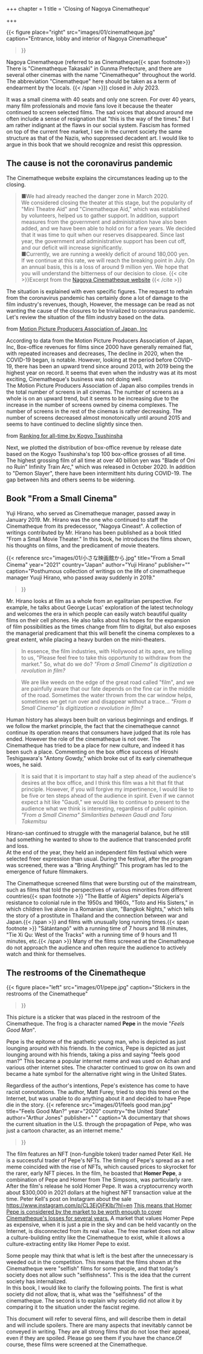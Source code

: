 +++
chapter = 1
title = 'Closing of Nagoya Cinematheque'

+++

{{< figure
place="right"
src="images/01/cinematheque.jpg"
caption="Entrance, lobby and interior of Nagoya Cinematheque"
>}}


Nagoya Cinematheque (referred to as Cinematheque{{< span footnote>}}
There is "Cinematheque Takasaki" in Gunma Prefecture, and there are several other cinemas with the name "Cinematheque" throughout the world. The abbreviation "Cinematheque" here should be taken as a term of endearment by the locals.
{{< /span >}}) closed in July 2023.

It was a small cinema with 40 seats and only one screen.
For over 40 years, many film professionals and movie fans love it
because the theater continued to screen selected films.
The sad voices that abound around me often include a sense of resignation that "this is the way of the times."
But I am rather indignant at the flaws in our social system.
Fascism has formed on top of the current free market, I see in the current society the same structure as that of the Nazis, who suppressed decadent art. I would like to argue in this book that we should recognize and resist this oppression.

## The cause is not the coronavirus pandemic
The Cinematheque website explains the circumstances leading up to the closing.

>  ■We had already reached the danger zone in March 2020.  
We considered closing the theater at this stage, but the popularity of "Mini Theatre Aid" and "Cinematheque Aid," which was established by volunteers, helped us to gather support.
In addition, support measures from the government and administration have also been added, and we have been able to hold on for a few years.
We decided that it was time to quit when our reserves disappeared.
Since last year, the government and administrative support has been cut off, and our deficit will increase significantly.  
■Currently, we are running a weekly deficit of around 180,000 yen.  
If we continue at this rate, we will reach the breaking point in July. On an annual basis, this is a loss of around 9 million yen. We hope that you will understand the bitterness of our decision to close.
{{< cite >}}Excerpt from the
[Nagoya Cinematheque website](http://web.archive.org/web/20230712060811/http://cineaste.jp/)
{{< /cite >}}

The situation is explained with even specific figures.
The request to refrain from the coronavirus pandemic has certainly done a lot of damage to the film industry's revenues, though,
However, the message can be read as not wanting the cause of the closures to be trivialized to coronavirus pandemic.
Let's review the situation of the film industry based on the data.

<div class="graphs">
  <canvas class="plot-income"></canvas>
</div>
<div class="graph-data-source">from <a href="http://www.eiren.org/toukei/data.html">Motion Picture Producers Association of Japan, Inc</a></div>

According to data from the Motion Picture Producers Association of Japan, Inc,
Box-office revenues for films since 2000 have generally remained flat, with repeated increases and decreases,
The decline in 2020, when the COVID-19 began, is notable.
However, looking at the period before COVID-19, there has been an upward trend since around 2013, with 2019 being the highest year on record.
It seems that even when the industry was at its most exciting, Cinematheque's business was not doing well.  
The Motion Picture Producers Association of Japan also compiles trends in the total number of screens in all cinemas.
The number of screens as a whole is on an upward trend, but it seems to be increasing due to the increase in the number of screens owned by cinema complexes.
The number of screens in the rest of the cinemas is rather decreasing.
The number of screens decreased almost monotonically until around 2015 and seems to have continued to decline slightly since then.

<div class="graphs">
  <canvas class="plot-top100"></canvas>
</div>
<div class="graph-data-source">from <a href="https://www.kogyotsushin.com/archives/alltime">Ranking for all-time by Kogyo Tsushinsha</a></div>

Next, we plotted the distribution of box-office revenue by release date based on the Kogyo Tsushinsha's top 100 box-office grosses of all time.
The highest grossing film of all time at over 40 billion yen was "Blade of Oni no Ruin" Infinity Train Arc," which was released in October 2020.
In addition to "Demon Slayer", there have been intermittent hits during COVID-19.
The gap between hits and others seems to be widening.

## Book "From a Small Cinema"
Yuji Hirano, who served as Cinematheque manager, passed away in January 2019.
Mr. Hirano was the one who continued to staff the Cinematheque from its predecessor, "Nagoya Cineast".
A collection of writings contributed by Mr. Hirano has been published as a book titled "From a Small Movie Theater."
In this book, he introduces the films shown, his thoughts on films, and the predicament of movie theaters.

{{< reference
src="images/01/小さな映画館から.jpg"
title="From a Small Cinema"
year="2021"
country="Japan"
author="Yuji Hirano"
publisher=""
caption="Posthumous collection of writings on the life of cinematheque manager Yuuji Hirano, who passed away suddenly in 2019."
>}}

Mr. Hirano looks at film as a whole from an egalitarian perspective.
For example, he talks about George Lucas' exploration of the latest technology and welcomes the era in which people can easily watch beautiful quality films on their cell phones.
He also talks about his hopes for the expansion of film possibilities as the times change from film to digital, but also exposes the managerial predicament that this will benefit the cinema complexes to a great extent, while placing a heavy burden on the mini-theaters.

> In essence, the film industries, with Hollywood at its apex, are telling to us, "Please feel free to take this opportunity to withdraw from the market." So, what do we do?
<cite>"From a Small Cinema" Is digitization a revolution in film?</cite>

> We are like weeds on the edge of the great road called "film", and we are painfully aware that our fate depends on the fine car in the middle of the road. Sometimes the water thrown from the car window helps, sometimes we get run over and disappear without a trace...
<cite>"From a Small Cinema" Is digitization a revolution in film?</cite>

Human history has always been built on various beginnings and endings.
If we follow the market principle, the fact that the cinematheque cannot continue its operation means that consumers have judged that its role has ended.
However the role of the cinematheque is not over. The Cinematheque has tried to be a place for new culture, and indeed it has been such a place.
Commenting on the box office success of Hiroshi Teshigawara's "Antony Gowdy," which broke out of its early cinematheque woes, he said.

> It is said that it is important to stay half a step ahead of the audience's desires at the box office,
and I think this film was a hit that fit that principle.
However, if you will forgive my impertinence,
I would like to be five or ten steps ahead of the audience in spirit.
Even if we cannot expect a hit like "Gaudi,"
we would like to continue to present to the audience
what we think is interesting, regardless of public opinion.
<cite>"From a Small Cinema" Similarities between Gaudi and Toru Takemitsu</cite>

Hirano-san continued to struggle with the managerial balance, but he still had something he wanted to show to the audience that transcended profit and loss.  
At the end of the year, they held an independent film festival which were selected freer expression than usual. During the festival, after the program was screened, there was a "Bring Anything!" This program has led to the emergence of future filmmakers.

The Cinematheque screened films that were bursting out of the mainstream, such as films that told the perspectives of various minorities from different countries{{< span footnote >}}
"The Battle of Algiers" depicts Algeria's resistance to colonial rule in the 1950s and 1960s,
"Toto and His Sisters," in which children live alone in a Romanian slum,
"Bangkok Nights," which tells the story of a prostitute in Thailand and the connection between war and Japan.{{< /span >}} and films with unusually long running times.{{< span footnote >}}
"Sátántangó" with a running time of 7 hours and 18 minutes, 
"Tie Xi Qu: West of the Tracks" with a running time of 9 hours and 11 minutes, etc.{{< /span >}}
Many of the films screened at the Cinematheque do not approach the audience and often require the audience to actively watch and think for themselves.


## The restrooms of the Cinematheque
{{< figure
place="left"
src="images/01/pepe.jpg"
caption="Stickers in the restrooms of the Cinematheque"
>}}

This picture is a sticker that was placed in the restroom of the Cinematheque.
The frog is a character named **Pepe** in the movie "*Feels Good Man*".

Pepe is the epitome of the apathetic young man,
who is depicted as just lounging around with his friends.
In the comics, Pepe is depicted as just lounging around with his friends,
taking a piss and saying "feels good man?"
This became a popular internet meme and was used on 4chan and various other internet sites.
The character continued to grow on its own and became a hate symbol for the alternative right wing in the United States.

Regardless of the author's intentions, Pepe's existence has come to have racist connotations. The author, Matt Furey, tried to stop this trend on the Internet, but was unable to do anything about it and decided to have Pepe die in the story.
{{< reference
src="images/01/feels good man.jpg"
title="Feels Good Man?"
year="2020"
country="the United State"
author="Arthur Jones"
publisher=" "
caption="A documentary that shows the current situation in the U.S. through the propagation of Pepe, who was just a cartoon character, as an internet meme."
>}}

The film features an NFT (non-fungible token) trader named Peter Kell.
He is a successful trader of Pepe's NFTs.
The timing of Pepe's spread as a net meme coincided with the rise of NFTs, which caused prices to skyrocket for the rarer, early NFT pieces.
In the film, he boasted that **Homer Pepe**,
a combination of Pepe and Homer from The Simpsons,
was particularly rare.  
After the film's release he sold Homer Pepe. It was a cryptocurrency worth about $300,000 in 2021 dollars at the highest NFT transaction value at the time.
<span class="footnote" >
Peter Kell's post on Instagram about the sale https://www.instagram.com/p/CL3EjOjFKlb/?hl=en
</span>
<ins>This means that Homer Pepe is considered by the market to be worth enough to cover Cinematheque's losses for several years.</ins>
A market that values Homer Pepe as expensive,
when it is just a pie in the sky and can be held vacantly on the Internet,
is disconnected from its real value.
The free market does not allow a culture-building entity like the Cinematheque to exist,
while it allows a culture-extracting entity like Homer Pepe to exist.

Some people may think that what is left is the best after the unnecessary is weeded out in the competition.
This means that the films shown at the Cinematheque were "selfish" films for some people,
and that today's society does not allow such "selfishness".
This is the idea that the current society has internalized.  
In this book, I would like to clarify the following points. The first is what society did not allow, that is, what was the "selfishness" of the cinematheque. The second is to explain why society did not allow it by comparing it to the situation under the fascist regime.

This document will refer to several films,
and will describe them in detail and will include spoilers.
There are many aspects that inevitably cannot be conveyed in writing.
They are all strong films that do not lose their appeal,
even if they are spoiled.
Please go see them if you have the chance.<span class="footnote">Of course, these films were screened at the Cinematheque.</span>
